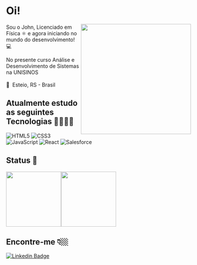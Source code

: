 # Oi! 

<img src="https://media.giphy.com/media/WUlplcMpOCEmTGBtBW/giphy.gif" width="300px" align="right">

Sou o John, Licenciado em Física ⚛️ e agora iniciando no mundo do desenvolvimento! 💻

No presente curso Análise e Desenvolvimento de Sistemas na UNISINOS
<br><br>
📍  Esteio, RS - Brasil <br>

## Atualmente estudo as seguintes Tecnologias 🚀🚀🚀🚀
  
![HTML5](https://img.shields.io/badge/HTML-F06529?style=for-the-badge&logo=HTML5&logoColor=white)
![CSS3](https://img.shields.io/badge/CSS-2D9CDB?style=for-the-badge&logo=CSS3&logoColor=white)
![JavaScript](https://img.shields.io/badge/JavaScript-F7DF1E?style=for-the-badge&logo=javascript&logoColor=black)
![React](https://img.shields.io/badge/React-32363E?style=for-the-badge&logo=react&logoColor=61DAFB)
![Salesforce](https://img.shields.io/badge/React-32363E?style=for-the-badge&logo=react&logoColor=61DAFB)

## Status 📃

<img height="150px" src="https://github-readme-stats.vercel.app/api?username=Johnzord&locale=pt-BR&show_icons=true&hide_border=true&hide_title=true&theme=buefy" /><img height="150px" src="https://github-readme-stats.vercel.app/api/top-langs/?username=Johnzord&layout=compact&locale=pt-BR&show_icons=true&hide_border=true&hide_title=true&langs_count=6&theme=buefy" /> <br>

## Encontre-me 👇🏼

[![Linkedin Badge](https://img.shields.io/badge/-LinkedIn-blue?style=for-the-badge&logo=Linkedin&logoColor=white&link=https://www.linkedin.com/in/john-oliveira/)](https://www.linkedin.com/in/john-oliveira/)

<!--
[![Gmail Badge](https://img.shields.io/badge/-Gmail-EA4335?style=for-the-badge&logo=Gmail&logoColor=white&link=mailto:o.johncorrea@gmail.com)](mailto:o.johncorrea@gmail.com/)
**XXXX** is a ✨ _special_ ✨ repository because its `README.md` (this file) appears on your GitHub profile.

Here are some ideas to get you started:

- 🔭 I’m currently working on ...
- 🌱 I’m currently learning ...
- 👯 I’m looking to collaborate on ...
- 🤔 I’m looking for help with ...
- 💬 Ask me about ...
- 📫 How to reach me: ...
- 😄 Pronouns: ...
- ⚡ Fun fact: ...
-->
